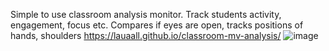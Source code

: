 Simple to use classroom analysis monitor. Track students activity, engagement, focus etc. 
Compares if eyes are open, tracks positions of hands, shoulders
https://lauaall.github.io/classroom-mv-analysis/
![image](https://github.com/user-attachments/assets/d62ad8d7-ccca-4512-bd7a-fa937a0d7af9)
